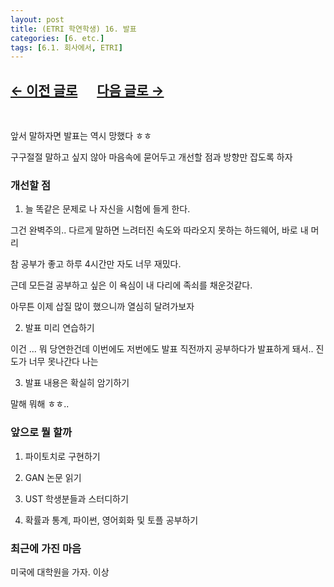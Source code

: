 ```yaml
---
layout: post
title: (ETRI 학연학생) 16. 발표
categories: [6. etc.]
tags: [6.1. 회사에서, ETRI]
---
```


## [←  이전 글로](https://maizer2.github.io/6.%20etc2022/2022/04/27/(ETRI-학연학생)-15.원내-교육-1.html) 　 [다음 글로 →](https://maizer2.github.io/6.%20etc2022/2022/04/29/(ETRI-학연학생)-17.-원내-교육-2.html)

<br/>

앞서 말하자면 발표는 역시 망했다 ㅎㅎ

구구절절 말하고 싶지 않아 마음속에 묻어두고 개선할 점과 방향만 잡도록 하자

### 개선할 점

1. 늘 똑같은 문제로 나 자신을 시험에 들게 한다.

그건 완벽주의.. 다르게 말하면 느려터진 속도와 따라오지 못하는 하드웨어, 바로 내 머리

참 공부가 좋고 하루 4시간만 자도 너무 재밌다.

근데 모든걸 공부하고 싶은 이 욕심이 내 다리에 족쇠를 채운것같다.

아무튼 이제 삽질 많이 했으니까 열심히 달려가보자

2. 발표 미리 연습하기

이건 ... 뭐 당연한건데 이번에도 저번에도 발표 직전까지 공부하다가 발표하게 돼서.. 진도가 너무 못나간다 나는

3. 발표 내용은 확실히 암기하기

말해 뭐해 ㅎㅎ..

### 앞으로 뭘 할까

1. 파이토치로 구현하기

2. GAN 논문 읽기

3. UST 학생분들과 스터디하기

4. 확률과 통계, 파이썬, 영어회화 및 토플 공부하기


### 최근에 가진 마음

미국에 대학원을 가자. 이상